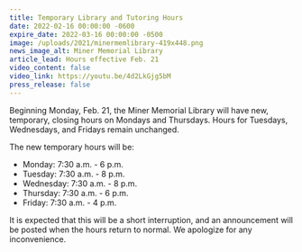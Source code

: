 ```yaml
---
title: Temporary Library and Tutoring Hours
date: 2022-02-16 00:00:00 -0600
expire_date: 2022-03-16 00:00:00 -0500
image: /uploads/2021/minermemlibrary-419x448.png
news_image_alt: Miner Memorial Library
article_lead: Hours effective Feb. 21
video_content: false
video_link: https://youtu.be/4d2LkGjg5bM
press_release: false
---
```

​Beginning Monday, Feb. 21, the Miner Memorial Library will have new, temporary, closing hours on Mondays and Thursdays. Hours for Tuesdays, Wednesdays, and Fridays remain unchanged.

The new temporary hours will be:

* Monday: 7:30 a.m. - 6 p.m.
* Tuesday: 7:30 a.m. - 8 p.m.
* Wednesday: 7:30 a.m. - 8 p.m.
* Thursday: 7:30 a.m. - 6 p.m.
* Friday: 7:30 a.m. - 4 p.m.

It is expected that this will be a short interruption, and an announcement will be posted when the hours return to normal. We apologize for any inconvenience.
